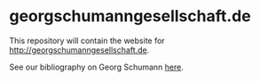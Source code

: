 # georgschumanngesellschaft.de

This repository will contain the website for <http://georgschumanngesellschaft.de>.

See our bibliography on Georg Schumann [here](https://www.zotero.org/groups/5898982/georg_schumann_gesellschaft).
